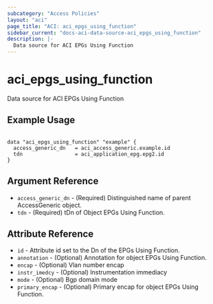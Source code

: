```yaml
---
subcategory: "Access Policies"
layout: "aci"
page_title: "ACI: aci_epgs_using_function"
sidebar_current: "docs-aci-data-source-aci_epgs_using_function"
description: |-
  Data source for ACI EPGs Using Function
---
```


# aci_epgs_using_function #
Data source for ACI EPGs Using Function

## Example Usage ##

```hcl

data "aci_epgs_using_function" "example" {
  access_generic_dn   = aci_access_generic.example.id
  tdn                 = aci_application_epg.epg2.id
}

```

## Argument Reference ##
* `access_generic_dn` - (Required) Distinguished name of parent AccessGeneric object.
* `tdn` - (Required) tDn of Object EPGs Using Function.



## Attribute Reference

* `id` - Attribute id set to the Dn of the EPGs Using Function.
* `annotation` - (Optional) Annotation for object EPGs Using Function.
* `encap` - (Optional) Vlan number encap
* `instr_imedcy` - (Optional) Instrumentation immediacy
* `mode` - (Optional) Bgp domain mode
* `primary_encap` - (Optional) Primary encap for object EPGs Using Function.

